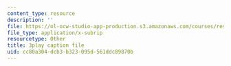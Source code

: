 ```yaml
---
content_type: resource
description: ''
file: https://ol-ocw-studio-app-production.s3.amazonaws.com/courses/res-6-012-introduction-to-probability-spring-2018/cc80a304dcb3b323095d561ddc89870b_DrBIORgOzSA.srt
file_type: application/x-subrip
resourcetype: Other
title: 3play caption file
uid: cc80a304-dcb3-b323-095d-561ddc89870b
---
```

